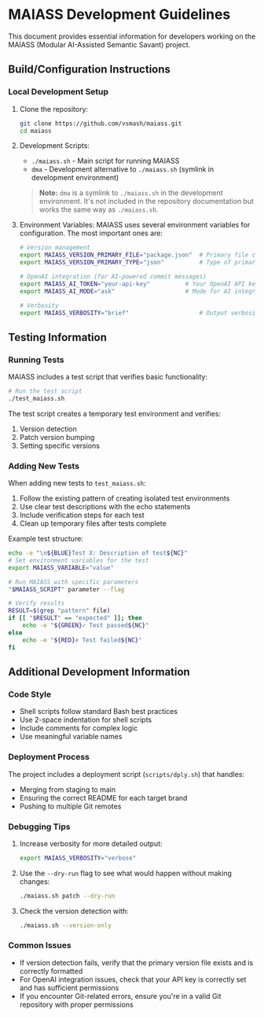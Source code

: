# MAIASS Development Guidelines

This document provides essential information for developers working on the MAIASS (Modular AI-Assisted Semantic Savant) project.

## Build/Configuration Instructions

### Local Development Setup

1. Clone the repository:
   ```bash
   git clone https://github.com/vsmash/maiass.git
   cd maiass
   ```

2. Development Scripts:
   - `./maiass.sh` - Main script for running MAIASS
   - `dma` - Development alternative to `./maiass.sh` (symlink in development environment)
   
   > **Note:** `dma` is a symlink to `./maiass.sh` in the development environment. It's not included in the repository documentation but works the same way as `./maiass.sh`.

3. Environment Variables:
   MAIASS uses several environment variables for configuration. The most important ones are:
   
   ```bash
   # Version management
   export MAIASS_VERSION_PRIMARY_FILE="package.json"  # Primary file containing version
   export MAIASS_VERSION_PRIMARY_TYPE="json"          # Type of primary version file
   
   # OpenAI integration (for AI-powered commit messages)
   export MAIASS_AI_TOKEN="your-api-key"          # Your OpenAI API key
   export MAIASS_AI_MODE="ask"                    # Mode for AI integration (ask, auto, off)
   
   # Verbosity
   export MAIASS_VERBOSITY="brief"                    # Output verbosity (brief, normal, verbose)
   ```

## Testing Information

### Running Tests

MAIASS includes a test script that verifies basic functionality:

```bash
# Run the test script
./test_maiass.sh
```

The test script creates a temporary test environment and verifies:
1. Version detection
2. Patch version bumping
3. Setting specific versions

### Adding New Tests

When adding new tests to `test_maiass.sh`:

1. Follow the existing pattern of creating isolated test environments
2. Use clear test descriptions with the echo statements
3. Include verification steps for each test
4. Clean up temporary files after tests complete

Example test structure:

```bash
echo -e "\n${BLUE}Test X: Description of test${NC}"
# Set environment variables for the test
export MAIASS_VARIABLE="value"

# Run MAIASS with specific parameters
"$MAIASS_SCRIPT" parameter --flag

# Verify results
RESULT=$(grep "pattern" file)
if [[ "$RESULT" == "expected" ]]; then
    echo -e "${GREEN}✓ Test passed${NC}"
else
    echo -e "${RED}✗ Test failed${NC}"
fi
```

## Additional Development Information

### Code Style

- Shell scripts follow standard Bash best practices
- Use 2-space indentation for shell scripts
- Include comments for complex logic
- Use meaningful variable names

### Deployment Process

The project includes a deployment script (`scripts/dply.sh`) that handles:
- Merging from staging to main
- Ensuring the correct README for each target brand
- Pushing to multiple Git remotes

### Debugging Tips

1. Increase verbosity for more detailed output:
   ```bash
   export MAIASS_VERBOSITY="verbose"
   ```

2. Use the `--dry-run` flag to see what would happen without making changes:
   ```bash
   ./maiass.sh patch --dry-run
   ```

3. Check the version detection with:
   ```bash
   ./maiass.sh --version-only
   ```

### Common Issues

- If version detection fails, verify that the primary version file exists and is correctly formatted
- For OpenAI integration issues, check that your API key is correctly set and has sufficient permissions
- If you encounter Git-related errors, ensure you're in a valid Git repository with proper permissions
